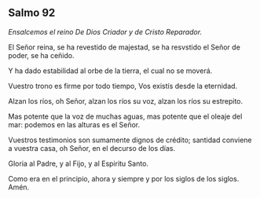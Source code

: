 ## Salmo 92

*Ensalcemos el reino De Dios Criador y de Cristo Reparador.*

El Señor reina, se ha revestido de majestad, se ha resvstido el Señor de poder, se ha ceñido.

Y ha dado estabilidad al orbe de la tierra, el cual no se moverá.

Vuestro trono es firme por todo tiempo, Vos existís desde la eternidad.

Alzan los ríos, oh Señor, alzan los ríos su voz, alzan los ríos su estrepito.

Mas potente que la voz de muchas aguas, mas potente que el oleaje del mar: podemos en las alturas es el Señor.

Vuestros testimonios son sumamente dignos de crédito; santidad conviene a vuestra casa, oh Señor, en el decurso de los días.

Gloria al Padre, y al Fijo, y al Espiritu Santo.

Como era en el principio, ahora y
siempre y por los siglos de los siglos. Amén.